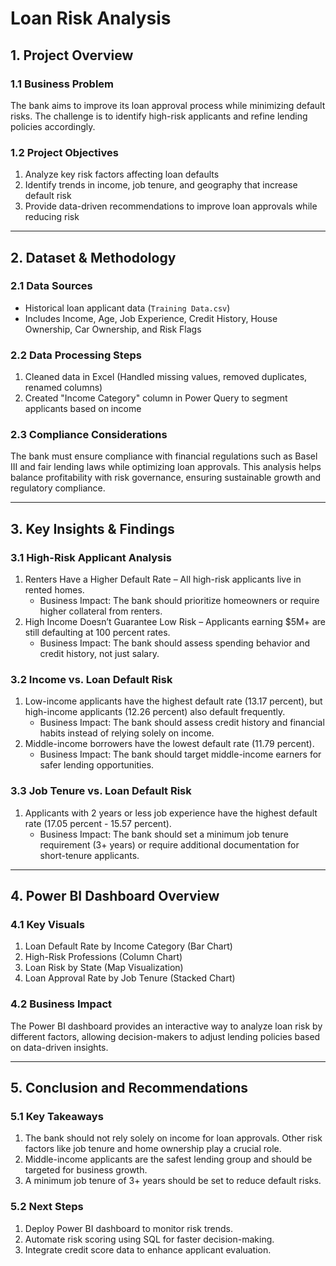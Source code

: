 # Loan Risk Analysis

## 1. Project Overview

### 1.1 Business Problem
The bank aims to improve its loan approval process while minimizing default risks. The challenge is to identify high-risk applicants and refine lending policies accordingly.

### 1.2 Project Objectives
1. Analyze key risk factors affecting loan defaults  
2. Identify trends in income, job tenure, and geography that increase default risk  
3. Provide data-driven recommendations to improve loan approvals while reducing risk  

---

## 2. Dataset & Methodology

### 2.1 Data Sources
- Historical loan applicant data (`Training Data.csv`)  
- Includes Income, Age, Job Experience, Credit History, House Ownership, Car Ownership, and Risk Flags  

### 2.2 Data Processing Steps
1. Cleaned data in Excel (Handled missing values, removed duplicates, renamed columns)  
2. Created "Income Category" column in Power Query to segment applicants based on income  

### 2.3 Compliance Considerations
The bank must ensure compliance with financial regulations such as Basel III and fair lending laws while optimizing loan approvals. This analysis helps balance profitability with risk governance, ensuring sustainable growth and regulatory compliance.

---

## 3. Key Insights & Findings

### 3.1 High-Risk Applicant Analysis
1. Renters Have a Higher Default Rate – All high-risk applicants live in rented homes.  
   - Business Impact: The bank should prioritize homeowners or require higher collateral from renters.  
2. High Income Doesn’t Guarantee Low Risk – Applicants earning $5M+ are still defaulting at 100 percent rates.  
   - Business Impact: The bank should assess spending behavior and credit history, not just salary.  

### 3.2 Income vs. Loan Default Risk
1. Low-income applicants have the highest default rate (13.17 percent), but high-income applicants (12.26 percent) also default frequently.  
   - Business Impact: The bank should assess credit history and financial habits instead of relying solely on income.  
2. Middle-income borrowers have the lowest default rate (11.79 percent).  
   - Business Impact: The bank should target middle-income earners for safer lending opportunities.  

### 3.3 Job Tenure vs. Loan Default Risk
1. Applicants with 2 years or less job experience have the highest default rate (17.05 percent - 15.57 percent).  
   - Business Impact: The bank should set a minimum job tenure requirement (3+ years) or require additional documentation for short-tenure applicants.  

---

## 4. Power BI Dashboard Overview

### 4.1 Key Visuals
1. Loan Default Rate by Income Category (Bar Chart)  
2. High-Risk Professions (Column Chart)  
3. Loan Risk by State (Map Visualization)  
4. Loan Approval Rate by Job Tenure (Stacked Chart)  

### 4.2 Business Impact
The Power BI dashboard provides an interactive way to analyze loan risk by different factors, allowing decision-makers to adjust lending policies based on data-driven insights.

---

## 5. Conclusion and Recommendations

### 5.1 Key Takeaways
1. The bank should not rely solely on income for loan approvals. Other risk factors like job tenure and home ownership play a crucial role.  
2. Middle-income applicants are the safest lending group and should be targeted for business growth.  
3. A minimum job tenure of 3+ years should be set to reduce default risks.  

### 5.2 Next Steps
1. Deploy Power BI dashboard to monitor risk trends.  
2. Automate risk scoring using SQL for faster decision-making.  
3. Integrate credit score data to enhance applicant evaluation.  
